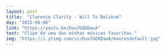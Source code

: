 ```yaml
---
layout: post
title:  "Clarence Clarity - Will To Believe"
day: "2015-08-06"
link: "https://youtu.be/Duu7GQXDauA"
text: "Clipe de uma das minhas músicas favoritas."
img: "https://i.ytimg.com/vi/Duu7GQXDauA/maxresdefault.jpg"
---
```

